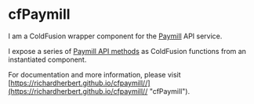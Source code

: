 cfPaymill
=========

I am a ColdFusion wrapper component for the [Paymill](http://www.paymill.com/ "Paymill") API service.

I expose a series of [Paymill API methods](https://www.paymill.com/en-gb/documentation-3/reference/api-reference/ "Paymill API") as ColdFusion functions from an instantiated component.

For documentation and more information, please visit [https://richardherbert.github.io/cfpaymill//](https://richardherbert.github.io/cfpaymill// "cfPaymill").
